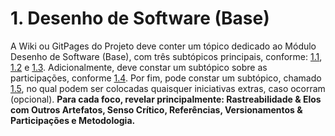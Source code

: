 # 1. Desenho de Software (Base)

A Wiki ou GitPages do Projeto deve conter um tópico dedicado ao Módulo Desenho de Software (Base), com três subtópicos principais, conforme: [1.1](/Base/1.1.DesignSprint.md), [1.2](/Base/1.2.ArtefatoGeneralista.md) e [1.3](/Base/1.3.ModelagemBPMN.md). Adicionalmente, deve constar um subtópico sobre as participações, conforme [1.4](/Base/1.4.ParticipacoesBase.md). Por fim, pode constar um subtópico, chamado [1.5](/Base/1.5.IniciativasExtras.md), no qual podem ser colocadas quaisquer iniciativas extras, caso ocorram (opcional). **Para cada foco, revelar principalmente: Rastreabilidade & Elos com Outros Artefatos, Senso Crítico, Referências, Versionamentos & Participações e Metodologia.**
